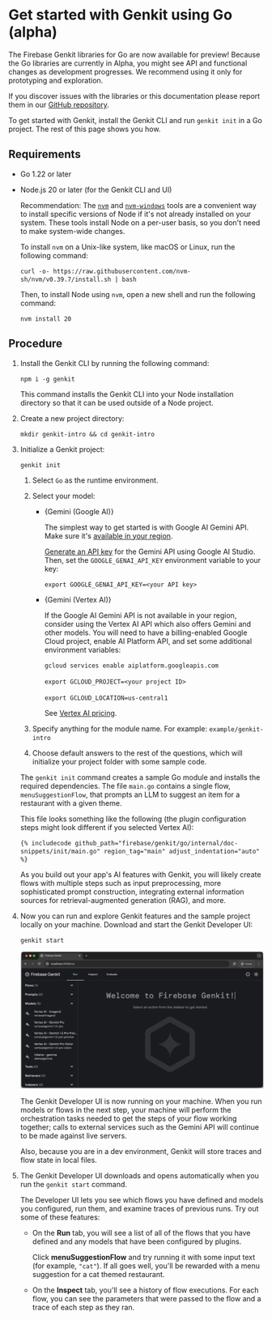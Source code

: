 # Get started with Genkit using Go (alpha)

The Firebase Genkit libraries for Go are now available for preview! Because the
Go libraries are currently in Alpha, you might see API and functional changes as
development progresses. We recommend using it only for prototyping and
exploration.

If you discover issues with the libraries or this documentation please report
them in our [GitHub repository](https://github.com/firebase/genkit/).

To get started with Genkit, install the Genkit CLI and run
`genkit init` in a Go project. The rest of this page shows you how.

## Requirements

- Go 1.22 or later

- Node.js 20 or later (for the Genkit CLI and UI)

  Recommendation: The [`nvm`](https://github.com/nvm-sh/nvm) and
  [`nvm-windows`](https://github.com/coreybutler/nvm-windows) tools are a
  convenient way to install specific versions of Node if it's not already
  installed on your system. These tools install Node on a per-user basis, so you
  don't need to make system-wide changes.

  To install `nvm` on a Unix-like system, like macOS or Linux, run the following
  command:

  ```posix-terminal
  curl -o- https://raw.githubusercontent.com/nvm-sh/nvm/v0.39.7/install.sh | bash
  ```

  Then, to install Node using `nvm`, open a new shell and run the following
  command:

  ```posix-terminal
  nvm install 20
  ```

## Procedure

1.  Install the Genkit CLI by running the following command:

    ```posix-terminal
    npm i -g genkit
    ```

    This command installs the Genkit CLI into your Node installation directory
    so that it can be used outside of a Node project.

1.  Create a new project directory:

    ```posix-terminal
    mkdir genkit-intro && cd genkit-intro
    ```

1.  Initialize a Genkit project:

    ```posix-terminal
    genkit init
    ```

    1. Select `Go` as the runtime environment.

    1. Select your model:

       - {Gemini (Google AI)}

         The simplest way to get started is with Google AI Gemini API. Make sure
         it's
         [available in your region](https://ai.google.dev/available_regions).

         [Generate an API key](https://aistudio.google.com/app/apikey) for the
         Gemini API using Google AI Studio. Then, set the `GOOGLE_GENAI_API_KEY`
         environment variable to your key:

         ```posix-terminal
         export GOOGLE_GENAI_API_KEY=<your API key>
         ```

       - {Gemini (Vertex AI)}

         If the Google AI Gemini API is not available in your region, consider
         using the Vertex AI API which also offers Gemini and other models. You
         will need to have a billing-enabled Google Cloud project, enable AI
         Platform API, and set some additional environment variables:

         ```posix-terminal
         gcloud services enable aiplatform.googleapis.com

         export GCLOUD_PROJECT=<your project ID>

         export GCLOUD_LOCATION=us-central1
         ```

         See [Vertex AI pricing](https://cloud.google.com/vertex-ai/generative-ai/pricing).

    1. Specify anything for the module name. For example: `example/genkit-intro`

    1. Choose default answers to the rest of the questions, which will
       initialize your project folder with some sample code.

    The `genkit init` command creates a sample Go module and installs the
    required dependencies. The file `main.go` contains a single flow,
    `menuSuggestionFlow`, that prompts an LLM to suggest an item for a
    restaurant with a given theme.

    This file looks something like the following (the plugin configuration steps
    might look different if you selected Vertex AI):    

    ```golang
    {% includecode github_path="firebase/genkit/go/internal/doc-snippets/init/main.go" region_tag="main" adjust_indentation="auto" %}
    ```

    As you build out your app's AI features with Genkit, you will likely create
    flows with multiple steps such as input preprocessing, more sophisticated
    prompt construction, integrating external information sources for
    retrieval-augmented generation (RAG), and more.

1.  Now you can run and explore Genkit features and the sample project locally
    on your machine. Download and start the Genkit Developer UI:

    ```posix-terminal
    genkit start
    ```

    <img src="resources/welcome_to_genkit_developer_ui.png" alt="Welcome to
    Genkit Developer UI" class="screenshot attempt-right">

    The Genkit Developer UI is now running on your machine. When you run models
    or flows in the next step, your machine will perform the orchestration tasks
    needed to get the steps of your flow working together; calls to external
    services such as the Gemini API will continue to be made against live
    servers.

    Also, because you are in a dev environment, Genkit will store traces and
    flow state in local files.

1.  The Genkit Developer UI downloads and opens automatically when you run the
    `genkit start` command.

    The Developer UI lets you see which flows you have defined and models you
    configured, run them, and examine traces of previous runs. Try out some of
    these features:

    - On the **Run** tab, you will see a list of all of the flows that you have
      defined and any models that have been configured by plugins.

      Click **menuSuggestionFlow** and try running it with some input text (for
      example, `"cat"`). If all goes well, you'll be rewarded with a menu
      suggestion for a cat themed restaurant.

    - On the **Inspect** tab, you'll see a history of flow executions. For each
      flow, you can see the parameters that were passed to the flow and a trace
      of each step as they ran.
